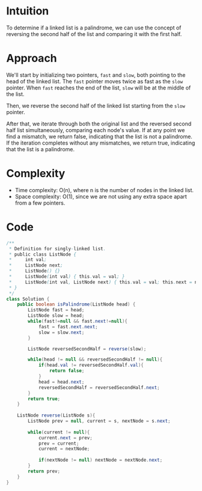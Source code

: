 # Intuition
To determine if a linked list is a palindrome, we can use the concept of reversing the second half of the list and comparing it with the first half. 

# Approach
We'll start by initializing two pointers, `fast` and `slow`, both pointing to the head of the linked list. The `fast` pointer moves twice as fast as the `slow` pointer. When `fast` reaches the end of the list, `slow` will be at the middle of the list. 

Then, we reverse the second half of the linked list starting from the `slow` pointer.

After that, we iterate through both the original list and the reversed second half list simultaneously, comparing each node's value. If at any point we find a mismatch, we return false, indicating that the list is not a palindrome. If the iteration completes without any mismatches, we return true, indicating that the list is a palindrome.

# Complexity
- Time complexity: O(n), where n is the number of nodes in the linked list.
- Space complexity: O(1), since we are not using any extra space apart from a few pointers.

# Code
```java
/**
 * Definition for singly-linked list.
 * public class ListNode {
 *     int val;
 *     ListNode next;
 *     ListNode() {}
 *     ListNode(int val) { this.val = val; }
 *     ListNode(int val, ListNode next) { this.val = val; this.next = next; }
 * }
 */
class Solution {
    public boolean isPalindrome(ListNode head) {
        ListNode fast = head;
        ListNode slow = head;
        while(fast!=null && fast.next!=null){
            fast = fast.next.next;
            slow = slow.next;
        }

        ListNode reversedSecondHalf = reverse(slow);

        while(head != null && reversedSecondHalf != null){
            if(head.val != reversedSecondHalf.val){
                return false;
            }
            head = head.next;
            reversedSecondHalf = reversedSecondHalf.next;
        }
        return true;
    }
    
    ListNode reverse(ListNode s){
        ListNode prev = null, current = s, nextNode = s.next;
        
        while(current != null){
            current.next = prev;
            prev = current;
            current = nextNode;
            
            if(nextNode != null) nextNode = nextNode.next; 
        }
        return prev;
    }
}
